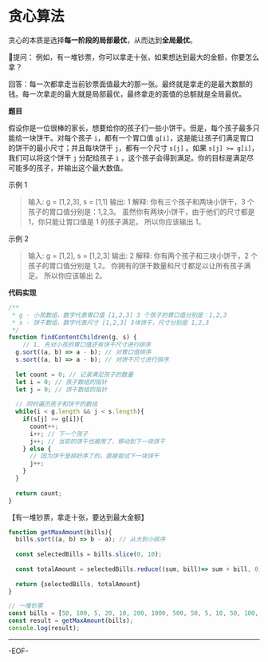 # 贪心算法

贪心的本质是选择**每一阶段的局部最优**，从而达到**全局最优**。

🙋提问： 例如，有一堆钞票，你可以拿走十张，如果想达到最大的金额，你要怎么拿？

回答：每一次都拿走当前钞票面值最大的那一张。最终就是拿走的是最大数额的钱。每一次拿走的最大就是局部最优，最终拿走的面值的总额就是全局最优。



**题目**



假设你是一位很棒的家长，想要给你的孩子们一些小饼干。但是，每个孩子最多只能给一块饼干。对每个孩子 `i`，都有一个胃口值 `g[i]`，这是能让孩子们满足胃口的饼干的最小尺寸；并且每块饼干 `j`，都有一个尺寸 `s[j]` 。如果 `s[j] >= g[i]`，我们可以将这个饼干 `j` 分配给孩子 `i` ，这个孩子会得到满足。你的目标是满足尽可能多的孩子，并输出这个最大数值。

示例 1

>输入: g = [1,2,3], s = [1,1]
>输出: 1
>解释: 
>你有三个孩子和两块小饼干，3 个孩子的胃口值分别是：1,2,3。
>虽然你有两块小饼干，由于他们的尺寸都是 1，你只能让胃口值是 1 的孩子满足。
>所以你应该输出 1。

示例 2

>输入: g = [1,2], s = [1,2,3]
>输出: 2
>解释: 
>你有两个孩子和三块小饼干，2 个孩子的胃口值分别是 1,2。
>你拥有的饼干数量和尺寸都足以让所有孩子满足。
>所以你应该输出 2。



**代码实现**

```js
/**
 * g - 小孩数组，数字代表胃口值 [1,2,3] 3 个孩子的胃口值分别是：1,2,3
 * s - 饼干数组，数字代表尺寸 [1,2,3] 3块饼干，尺寸分别是 1,2,3
 */
function findContentChildren(g, s) {
 	// 1. 先对小孩的胃口值还有饼干尺寸进行排序
  g.sort((a, b) => a - b); // 对胃口值排序
  s.sort((a, b) => a - b); // 对饼干尺寸进行排序
  
  let count = 0; // 记录满足孩子的数量
  let i = 0; // 孩子数组的指针
  let j = 0; // 饼干数组的指针
  
  // 同时遍历孩子和饼干的数组
  while(i < g.length && j < s.length){
    if(s[j] >= g[i]){
      count++;
      i++; // 下一个孩子
      j++; // 当前的饼干也被用了，移动到下一块饼干
    } else {
      // 因为饼干是排好序了的，直接尝试下一块饼干
      j++;
    }
  }
  
  return count;
}
```



【有一堆钞票，拿走十张，要达到最大金额】

```js
function getMaxAmount(bills){
  bills.sort((a, b) => b - a); // 从大到小排序
  
  const selectedBills = bills.slice(0, 10);
  
  const totalAmount = selectedBills.reduce((sum, bill)=> sum + bill, 0);
  
  return {selectedBills, totalAmount}
}

// 一堆钞票
const bills = [50, 100, 5, 20, 10, 200, 1000, 500, 50, 5, 10, 50, 100, 200, 500];
const result = getMaxAmount(bills);
console.log(result);
```

---

-EOF-